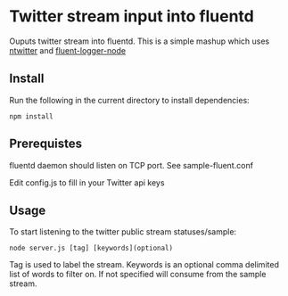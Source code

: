 # Twitter stream input into fluentd

Ouputs twitter stream into fluentd.  This is a simple mashup which uses [ntwitter] and [fluent-logger-node]

## Install

Run the following in the current directory to install dependencies:

    npm install
    
## Prerequistes

fluentd daemon should listen on TCP port.  See sample-fluent.conf

Edit config.js to fill in your Twitter api keys

## Usage

To start listening to the twitter public stream statuses/sample:

    node server.js [tag] [keywords](optional)

Tag is used to label the stream.  Keywords is an optional comma delimited list of words to filter on.
If not specified will consume from the sample stream.

[fluent-logger-node]: https://github.com/yssk22/fluent-logger-node
[ntwitter]: https://github.com/AvianFlu/ntwitter

